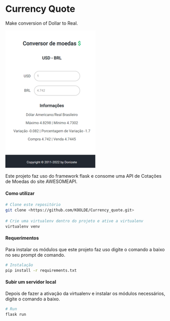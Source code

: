 # Currency Quote

Make conversion of Dollar to Real.

![alt text](Screenshot.png)

Este projeto faz uso do framework flask e consome uma API de Cotações de Moedas do site AWESOMEAPI.

#### Como utilizar

```bash
# Clone este repositório
git clone <https://github.com/KOOLDE/Currency_quote.git>

# Crie uma virtualenv dentro do projeto e ative a virtualenv
virtualenv venv
```

#### Requerimentos

Para instalar os módulos que este projeto faz uso digite o comando a baixo no seu prompt de comando.

```bash
# Instalação
pip install -r requirements.txt
```

#### Subir um servidor local

Depois de fazer a ativação da virtualenv e instalar os módulos necessários, digite o comando a baixo.

```bash
# Run
flask run
```